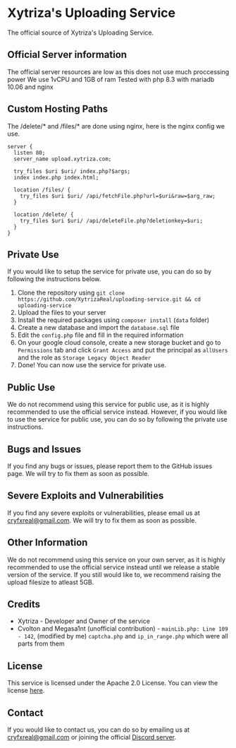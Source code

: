 # Xytriza's Uploading Service
The official source of Xytriza's Uploading Service.

## Official Server information
The official server resources are low as this does not use much proccessing power
We use 1vCPU and 1GB of ram
Tested with php 8.3 with mariadb 10.06 and nginx

## Custom Hosting Paths
The /delete/* and /files/* are done using nginx, here is the nginx config we use.
```
server {
  listen 80;
  server_name upload.xytriza.com;

  try_files $uri $uri/ index.php?$args;
  index index.php index.html;
  
  location /files/ {
    try_files $uri $uri/ /api/fetchFile.php?url=$uri&raw=$arg_raw;
  }
  
  location /delete/ {
    try_files $uri $uri/ /api/deleteFile.php?deletionkey=$uri;
  }
}
```

## Private Use
If you would like to setup the service for private use, you can do so by following the instructions below.

1. Clone the repository using `git clone https://github.com/XytrizaReal/uploading-service.git && cd uploading-service`
2. Upload the files to your server
3. Install the required packages using `composer install` (`data` folder)
4. Create a new database and import the `database.sql` file
5. Edit the `config.php` file and fill in the required information
6. On your google cloud console, create a new storage bucket and go to `Permissions` tab and click `Grant Access` and put the principal as `allUsers` and the role as `Storage Legacy Object Reader`
7. Done! You can now use the service for private use.

## Public Use
We do not recommend using this service for public use, as it is highly recommended to use the official service instead. However, if you would like to use the service for public use, you can do so by following the private use instructions.

## Bugs and Issues
If you find any bugs or issues, please report them to the GitHub issues page. We will try to fix them as soon as possible.

## Severe Exploits and Vulnerabilities
If you find any severe exploits or vulnerabilities, please email us at cryfxreal@gmail.com. We will try to fix them as soon as possible.

## Other Information
We do not recommend using this service on your own server, as it is highly recommended to use the official service instead until we release a stable version of the service.
If you still would like to, we recommend raising the upload filesize to atleast 5GB.

## Credits
- Xytriza - Developer and Owner of the service
- Cvolton and Megasa1nt (unofficial contribution) - `mainLib.php: Line 109 - 142`, (modified by me) `captcha.php` and `ip_in_range.php` which were all parts from them

## License
This service is licensed under the Apache 2.0 License. You can view the license [here](https://github.com/Xytrizareal/uploading-service/blob/master/LICENSE.txt).

## Contact
If you would like to contact us, you can do so by emailing us at cryfxreal@gmail.com or joining the official [Discord server](https://upload.xytriza.com/discord).
